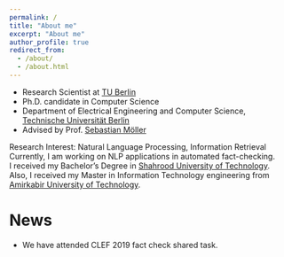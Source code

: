 ```yaml
---
permalink: /
title: "About me"
excerpt: "About me"
author_profile: true
redirect_from: 
  - /about/
  - /about.html
---
```


- Research Scientist at [TU Berlin](https://www.tu-berlin.de/)
- Ph.D. candidate in Computer Science
- Department of Electrical Engineering and Computer Science, [Technische Universität Berlin](https://www.tu-berlin.de/)
- Advised by Prof. [Sebastian Möller](https://www.qu.tu-berlin.de/menue/team/professur/)


Research Interest: Natural Language Processing, Information Retrieval <br/>
Currently, I am working on NLP applications in automated fact-checking.  <br/>
I received my Bachelor’s Degree in [Shahrood University of Technology](http://shahroodut.ac.ir/en/). Also, I received my Master in Information Technology engineering from [Amirkabir University of Technology](http://aut.ac.ir/aut/).<br/> 
 


News
======
- We have attended CLEF 2019 fact check shared task. 

